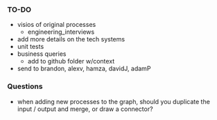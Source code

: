 ### TO-DO

* visios of original processes
  * engineering_interviews
* add more details on the tech systems
* unit tests
* business queries
  * add to github folder w/context
* send to brandon, alexv, hamza, davidJ, adamP

### Questions

* when adding new processes to the graph, should you duplicate the input / output and merge, or draw a connector?
